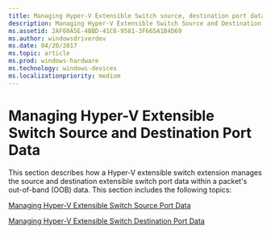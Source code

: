 ```yaml
---
title: Managing Hyper-V Extensible Switch source, destination port data
description: Managing Hyper-V Extensible Switch Source and Destination Port Data
ms.assetid: 2AF60A5E-4BBD-41C6-9581-3F665A1B4D69
ms.author: windowsdriverdev
ms.date: 04/20/2017
ms.topic: article
ms.prod: windows-hardware
ms.technology: windows-devices
ms.localizationpriority: medium
---
```


# Managing Hyper-V Extensible Switch Source and Destination Port Data


This section describes how a Hyper-V extensible switch extension manages the source and destination extensible switch port data within a packet's out-of-band (OOB) data. This section includes the following topics:

[Managing Hyper-V Extensible Switch Source Port Data](managing-hyper-v-extensible-switch-source-port-data.md)

[Managing Hyper-V Extensible Switch Destination Port Data](managing-hyper-v-extensible-switch-destination-port-data.md)

 

 





